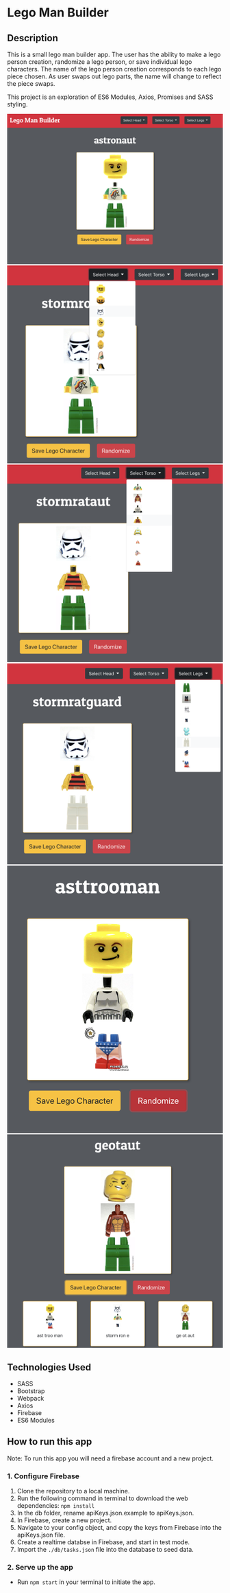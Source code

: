 # Lego Man Builder

## Description
This is a small lego man builder app. The user has the ability to make a lego person creation, randomize a lego person, or save individual lego characters. The name of the lego person creation corresponds to each lego piece chosen. As user swaps out lego parts, the name will change to reflect the piece swaps.

This project is an exploration of ES6 Modules, Axios, Promises and SASS styling.

![mainview](./images/snapshot1.png)
![headselect](./images/snapshot2.png)
![torsoselect](./images/snapshot3.png)
![legselect](./images/snapshot4.png)
![random](./images/snapshot5.png)
![save](./images/snapshot6.png)

## Technologies Used
* SASS
* Bootstrap
* Webpack
* Axios
* Firebase
* ES6 Modules

## How to run this app
Note: To run this app you will need a firebase account and a new project.

### 1. Configure Firebase
1. Clone the repository to a local machine.
2. Run the following command in terminal to download the web dependencies: `npm install`
3. In the db folder, rename apiKeys.json.example to apiKeys.json.
4. In Firebase, create a new project.
5. Navigate to your config object, and copy the keys from Firebase into the apiKeys.json file.
6. Create a realtime databse in Firebase, and start in test mode.
7. Import the `./db/tasks.json` file into the database to seed data.

### 2. Serve up the app
* Run `npm start` in your terminal to initiate the app.

